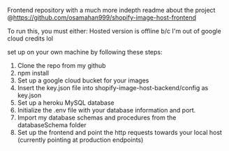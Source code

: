 Frontend repository with a much more indepth readme about the project @https://github.com/osamahan999/shopify-image-host-frontend

To run this, you must either: 
Hosted version is offline b/c I'm out of google cloud credits lol

set up on your own machine by following these steps: 

1. Clone the repo from my github 
2. npm install
3. Set up a google cloud bucket for your images
4. Insert the key.json file into shopify-image-host-backend/config as key.json
5. Set up a heroku MySQL database
6. Initialize the .env file with your database information and port.
7. Import my database schemas and procedures from the databaseSchema folder
8. Set up the frontend and point the http requests towards your local host (currently pointing at production endpoints)



